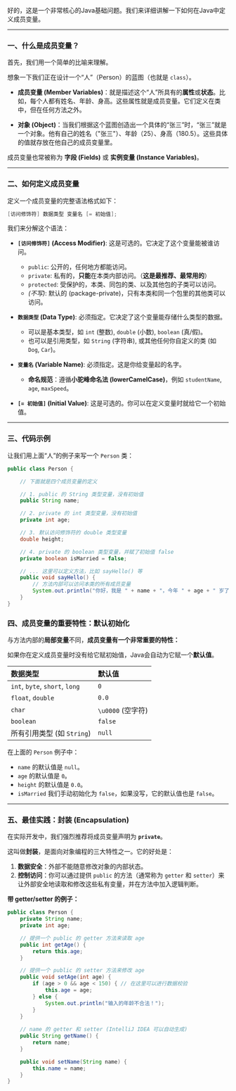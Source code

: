 好的，这是一个非常核心的Java基础问题。我们来详细讲解一下如何在Java中定义成员变量。

---

### 一、什么是成员变量？

首先，我们用一个简单的比喻来理解。

想象一下我们正在设计一个“人”（Person）的蓝图（也就是 `class`）。

*   **成员变量 (Member Variables)**：就是描述这个“人”所具有的**属性**或**状态**。比如，每个人都有姓名、年龄、身高。这些属性就是成员变量。它们定义在类中，但在任何方法之外。

*   **对象 (Object)**：当我们根据这个蓝图创造出一个具体的“张三”时，“张三”就是一个对象。他有自己的姓名（"张三"）、年龄（25）、身高（180.5）。这些具体的值就存放在他自己的成员变量里。

成员变量也常被称为 **字段 (Fields)** 或 **实例变量 (Instance Variables)**。

---

### 二、如何定义成员变量

定义一个成员变量的完整语法格式如下：

```java
[访问修饰符] 数据类型 变量名 [= 初始值];
```

我们来分解这个语法：

*   **`[访问修饰符]` (Access Modifier)**: 这是可选的。它决定了这个变量能被谁访问。
    *   `public`: 公开的，任何地方都能访问。
    *   `private`: 私有的，**只能**在本类内部访问。（**这是最推荐、最常用的**）
    *   `protected`: 受保护的，本类、同包的类、以及其他包的子类可以访问。
    *   *(不写)*: 默认的 (package-private)，只有本类和同一个包里的其他类可以访问。

*   **`数据类型` (Data Type)**: 必须指定。它决定了这个变量能存储什么类型的数据。
    *   可以是基本类型，如 `int` (整数), `double` (小数), `boolean` (真/假)。
    *   也可以是引用类型，如 `String` (字符串), 或其他任何你自定义的类 (如 `Dog`, `Car`)。

*   **`变量名` (Variable Name)**: 必须指定。这是你给变量起的名字。
    *   **命名规范**：遵循**小驼峰命名法 (lowerCamelCase)**，例如 `studentName`, `age`, `maxSpeed`。

*   **`[= 初始值]` (Initial Value)**: 这是可选的。你可以在定义变量时就给它一个初始值。

---

### 三、代码示例

让我们用上面“人”的例子来写一个 `Person` 类：

```java
public class Person {

    // 下面就是四个成员变量的定义

    // 1. public 的 String 类型变量，没有初始值
    public String name; 

    // 2. private 的 int 类型变量，没有初始值
    private int age;

    // 3. 默认访问修饰符的 double 类型变量
    double height;

    // 4. private 的 boolean 类型变量，并赋了初始值 false
    private boolean isMarried = false;

    // ... 这里可以定义方法，比如 sayHello() 等
    public void sayHello() {
        // 方法内部可以访问本类的所有成员变量
        System.out.println("你好，我是 " + name + "，今年 " + age + " 岁了。");
    }
}
```

### 四、成员变量的重要特性：默认初始化

与方法内部的**局部变量**不同，**成员变量有一个非常重要的特性：**

如果你在定义成员变量时没有给它赋初始值，Java会自动为它赋一个**默认值**。

| 数据类型 | 默认值 |
| :--- | :--- |
| `int`, `byte`, `short`, `long` | `0` |
| `float`, `double` | `0.0` |
| `char` | `\u0000` (空字符) |
| `boolean` | `false` |
| 所有引用类型 (如 `String`) | `null` |

在上面的 `Person` 例子中：
*   `name` 的默认值是 `null`。
*   `age` 的默认值是 `0`。
*   `height` 的默认值是 `0.0`。
*   `isMarried` 我们手动初始化为 `false`，如果没写，它的默认值也是 `false`。

---

### 五、最佳实践：封装 (Encapsulation)

在实际开发中，我们强烈推荐将成员变量声明为 **`private`**。

这叫做**封装**，是面向对象编程的三大特性之一。它的好处是：
1.  **数据安全**：外部不能随意修改对象的内部状态。
2.  **控制访问**：你可以通过提供 `public` 的方法（通常称为 `getter` 和 `setter`）来让外部安全地读取和修改这些私有变量，并在方法中加入逻辑判断。

**带 getter/setter 的例子：**
```java
public class Person {
    private String name;
    private int age;

    // 提供一个 public 的 getter 方法来读取 age
    public int getAge() {
        return this.age;
    }

    // 提供一个 public 的 setter 方法来修改 age
    public void setAge(int age) {
        if (age > 0 && age < 150) { // 在这里可以进行数据校验
            this.age = age;
        } else {
            System.out.println("输入的年龄不合法！");
        }
    }
    
    // name 的 getter 和 setter (IntelliJ IDEA 可以自动生成)
    public String getName() {
        return name;
    }

    public void setName(String name) {
        this.name = name;
    }
}
```